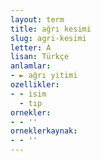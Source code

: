 ```yaml
---
layout: term
title: ağrı kesimi
slug: agri-kesimi
letter: A
lisan: Türkçe
anlamlar:
- ► ağrı yitimi
ozellikler:
- - isim
  - tıp
ornekler:
- - ''
orneklerkaynak:
- - ''
---
```

